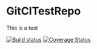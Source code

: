 # GitCITestRepo
This is a test

[![Build status](https://ci.appveyor.com/api/projects/status/5f1tae0chetilhvn/branch/master?svg=true)](https://ci.appveyor.com/project/roh85/gitcitestrepo/branch/master)
[![Coverage Status](https://coveralls.io/repos/roh85/GitCITestRepo/badge.svg?branch=master&service=github)](https://coveralls.io/github/roh85/GitCITestRepo?branch=master)
